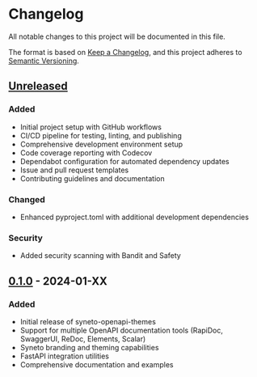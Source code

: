 # Changelog

All notable changes to this project will be documented in this file.

The format is based on [Keep a Changelog](https://keepachangelog.com/en/1.0.0/),
and this project adheres to [Semantic Versioning](https://semver.org/spec/v2.0.0.html).

## [Unreleased]

### Added
- Initial project setup with GitHub workflows
- CI/CD pipeline for testing, linting, and publishing
- Comprehensive development environment setup
- Code coverage reporting with Codecov
- Dependabot configuration for automated dependency updates
- Issue and pull request templates
- Contributing guidelines and documentation

### Changed
- Enhanced pyproject.toml with additional development dependencies

### Security
- Added security scanning with Bandit and Safety

## [0.1.0] - 2024-01-XX

### Added
- Initial release of syneto-openapi-themes
- Support for multiple OpenAPI documentation tools (RapiDoc, SwaggerUI, ReDoc, Elements, Scalar)
- Syneto branding and theming capabilities
- FastAPI integration utilities
- Comprehensive documentation and examples

[Unreleased]: https://github.com/syneto/syneto-openapi-themes/compare/v0.1.0...HEAD
[0.1.0]: https://github.com/syneto/syneto-openapi-themes/releases/tag/v0.1.0 